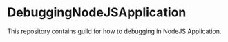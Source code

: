 DebuggingNodeJSApplication
==========================

This repository contains guild for how to debugging in NodeJS Application.
